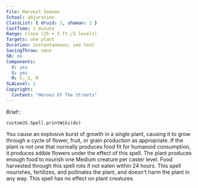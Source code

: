 ```yaml
---
File: Harvest Season
School: abjuration
ClassList: { druid: 2, shaman: 2 }
CastTime: 1 minute
Range: close (25 + 5 ft./2 levels)
Targets: one plant
Duration: instantaneous; see text
SavingThrow: none
SR: no
Components:
  V: yes
  S: yes
  M: V, S, M
SLALevel: 2
Copyright:
  Content: "Heroes Of The Streets"
---
```

Brief:: 

```dataviewjs
customJS.Spell.printWiki(dv)
```

You cause an explosive burst of growth in a single plant, causing it to grow through a cycle of flower, fruit, or grain production as appropriate. If the plant is not one that normally produces food fit for humanoid consumption, it produces edible flowers under the effect of this spell. The plant produces enough food to nourish one Medium creature per caster level. Food harvested through this spell rots if not eaten within 24 hours. This spell nourishes, fertilizes, and pollinates the plant, and doesn't harm the plant in any way. This spell has no effect on plant creatures.
